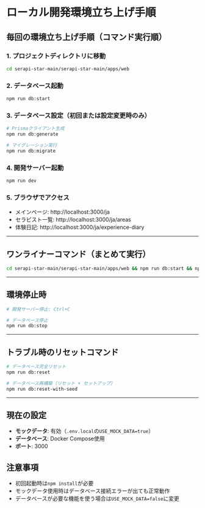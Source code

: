 # ローカル開発環境立ち上げ手順

## 毎回の環境立ち上げ手順（コマンド実行順）

### 1. プロジェクトディレクトリに移動
```bash
cd serapi-star-main/serapi-star-main/apps/web
```

### 2. データベース起動
```bash
npm run db:start
```

### 3. データベース設定（初回または設定変更時のみ）
```bash
# Prismaクライアント生成
npm run db:generate

# マイグレーション実行
npm run db:migrate
```

### 4. 開発サーバー起動
```bash
npm run dev
```

### 5. ブラウザでアクセス
- メインページ: http://localhost:3000/ja
- セラピスト一覧: http://localhost:3000/ja/areas
- 体験日記: http://localhost:3000/ja/experience-diary

---

## ワンライナーコマンド（まとめて実行）
```bash
cd serapi-star-main/serapi-star-main/apps/web && npm run db:start && npm run dev
```

---

## 環境停止時
```bash
# 開発サーバー停止: Ctrl+C

# データベース停止
npm run db:stop
```

---

## トラブル時のリセットコマンド
```bash
# データベース完全リセット
npm run db:reset

# データベース再構築（リセット + セットアップ）
npm run db:reset-with-seed
```

---

## 現在の設定
- **モックデータ**: 有効（`.env.local`の`USE_MOCK_DATA=true`）
- **データベース**: Docker Compose使用
- **ポート**: 3000

## 注意事項
- 初回起動時は`npm install`が必要
- モックデータ使用時はデータベース接続エラーが出ても正常動作
- データベースが必要な機能を使う場合は`USE_MOCK_DATA=false`に変更
